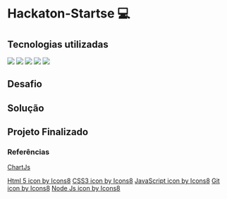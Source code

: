 # Hackaton-Startse :computer:

## Tecnologias utilizadas

<img src="https://img.icons8.com/color/48/000000/html-5--v1.png"/>

<img src="https://img.icons8.com/color/48/000000/css3.png"/>

<img src="https://img.icons8.com/color/48/000000/javascript--v1.png"/>

<img src="https://img.icons8.com/fluency/48/000000/node-js.png"/>

<img src="https://img.icons8.com/color/48/000000/git.png"/>


## Desafio

## Solução

## Projeto Finalizado

### Referências

[ChartJs](https://www.chartjs.org/docs/latest/getting-started/)


<a target="_blank" href="https://icons8.com/icon/20909/html-5">Html 5 icon by Icons8</a>
<a target="_blank" href="https://icons8.com/icon/21278/css3">CSS3 icon by Icons8</a>
<a target="_blank" href="https://icons8.com/icon/108784/javascript">JavaScript icon by Icons8</a>
<a target="_blank" href="https://icons8.com/icon/20906/git">Git icon by Icons8</a>
<a target="_blank" href="https://icons8.com/icon/hsPbhkOH4FMe/node-js">Node Js icon by Icons8</a>